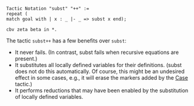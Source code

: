 ```coq  
Tactic Notation "subst" "++" :=  
repeat (  
match goal with | x : _ |- _ => subst x end);

cbv zeta beta in *.

```

The tactic `subst++` has a few benefits over `subst`:

 -   It never fails. (In contrast, subst fails when recursive equations are present.)
 -   It substitutes all locally defined variables for their definitions. (subst does not do this automatically. Of course, this might be an undesired effect in some cases, e.g., it will erase the markers added by the [Case](Case (tactic)) tactic.)
 -   It performs reductions that may have been enabled by the substitution of locally defined variables.

